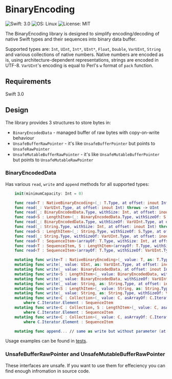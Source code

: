 # BinaryEncoding

![Swift: 3.0](https://img.shields.io/badge/Swift-3.0-orange.svg)
![OS: Linux](https://img.shields.io/badge/OS-Linux-brightgreen.svg)
![License: MIT](https://img.shields.io/badge/License-MIT-blue.svg)

The BinaryEncoding library is designed to simplify encoding/decoding of native Swift types and their sequences into binary data buffer.

Supported types are: `Int`, `UInt`, `Int*`, `UInt*`, `Float`, `Double`, `VarUInt`, `String` and various collections of native numbers.
Native numbers are encoded as is, using architecture-dependent representations, strings are encoded in UTF-8.
`VarUInt`'s encoding is equal to Perl's `w` format of `pack` function.

## Requirements

Swift 3.0

## Design

The library provides 3 structures to store bytes in:
* `BinaryEncodedData` - managed buffer of raw bytes with copy-on-write behaviour
* `UnsafeBufferRawPointer` - it's like `UnsafeBufferPointer` but points to `UnsafeRawPointer`
* `UnsafeMutableBufferRawPointer` - it's like `UnsafeMutableBufferPointer` but points to `UnsafeMutableRawPointer`

### BinaryEncodedData

Has various `read`, `write` and `append` methods for all supported types:

```swift
	init(minimumCapacity: Int = 0)

	func read<T : NativeBinaryEncoding>(_: T.Type, at offset: inout Int) throws -> T
	func read(_: VarUInt.Type, at offset: inout Int) throws -> UInt
	func read(_: BinaryEncodedData.Type, withSize: Int, at offset: inout Int) throws -> BinaryEncodedData
	func read<S : LengthItem>(_: BinaryEncodedData.Type, withSizeOf: S.Type, at offset: inout Int) throws -> BinaryEncodedData
	func read(_: BinaryEncodedData.Type, withSizeOf: VarUInt.Type, at offset: inout Int) throws -> BinaryEncodedData
	func read(_: String.Type, withSize: Int, at offset: inout Int) throws -> String
	func read<S : LengthItem>(_: String.Type, withSizeOf: S.Type, at offset: inout Int) throws -> String
	func read(_: String.Type, withSizeOf: VarUInt.Type, at offset: inout Int) throws -> String
	func read<T : SequenceItem>(arrayOf: T.Type, withSize: Int, at offset: inout Int) throws -> [T]
	func read<T : SequenceItem, S : LengthItem>(arrayOf: T.Type, withSizeOf: S.Type, at offset: inout Int) throws -> [T]
	func read<T : SequenceItem>(arrayOf: T.Type, withSizeOf: VarUInt.Type, at offset: inout Int) throws -> [T]

	mutating func write<T : NativeBinaryEncoding>(_ value: T, as: T.Type, at offset: inout Int)
	mutating func write(_ value: UInt, as: VarUInt.Type, at offset: inout Int)
	mutating func write(_ value: BinaryEncodedData, at offset: inout Int)
	mutating func write<S : LengthItem>(_ value: BinaryEncodedData, withSizeOf: S.Type, at offset: inout Int)
	mutating func write(_ value: BinaryEncodedData, withSizeOf: VarUInt.Type, at offset: inout Int)
	mutating func write(_ value: String, as: String.Type, at offset: inout Int)
	mutating func write<S : LengthItem>(_ value: String, as: String.Type, withSizeOf: S.Type, at offset: inout Int)
	mutating func write(_ value: String, as: String.Type, withSizeOf: VarUInt.Type, at offset: inout Int)
	mutating func write<C : Collection>(_ value: C, asArrayOf: C.Iterator.Element.Type, at offset: inout Int)
		where C.Iterator.Element : SequenceItem
	mutating func write<C : Collection, S : LengthItem>(_ value: C, asArrayOf: C.Iterator.Element.Type, withSizeOf: S.Type, at offset: inout Int)
		where C.Iterator.Element : SequenceItem
	mutating func write<C : Collection>(_ value: C, asArrayOf: C.Iterator.Element.Type, withSizeOf: VarUInt.Type, at offset: inout Int)
		where C.Iterator.Element : SequenceItem

	mutating func append... // same as write but without parameter (at:)
```

Usage examples can be found in [tests](Tests/BinaryEncodingTests/Data.swift).

### UnsafeBufferRawPointer and UnsafeMutableBufferRawPointer

These interfaces are unsafe. If you want to use them for effeciency you can find enough infromation in source code.
